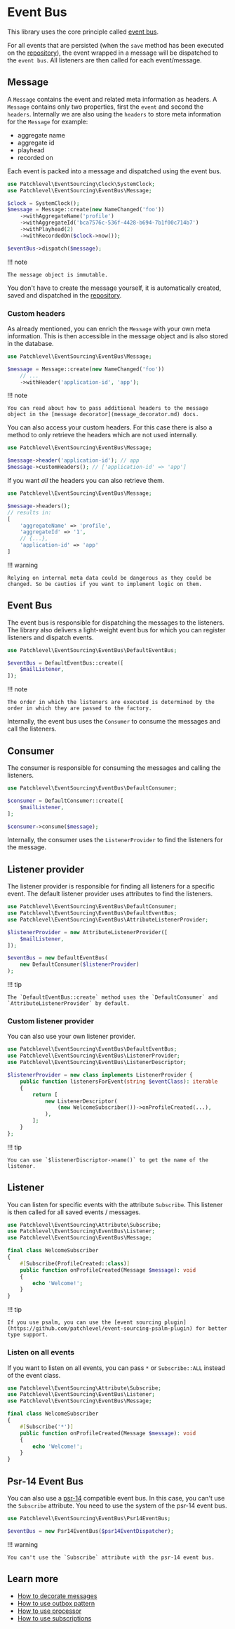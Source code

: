 # Event Bus

This library uses the core principle called [event bus](https://martinfowler.com/articles/201701-event-driven.html).

For all events that are persisted (when the `save` method has been executed on the [repository](./repository.md)),
the event wrapped in a message will be dispatched to the `event bus`. All listeners are then called for each
event/message.

## Message

A `Message` contains the event and related meta information as headers. A `Message` contains only two properties, first
the `event` and second the `headers`. Internally we are also using the `headers` to store meta information for
the `Message` for example:

* aggregate name
* aggregate id
* playhead
* recorded on

Each event is packed into a message and dispatched using the event bus.

```php
use Patchlevel\EventSourcing\Clock\SystemClock;
use Patchlevel\EventSourcing\EventBus\Message;

$clock = SystemClock();
$message = Message::create(new NameChanged('foo'))
    ->withAggregateName('profile')
    ->withAggregateId('bca7576c-536f-4428-b694-7b1f00c714b7')
    ->withPlayhead(2)
    ->withRecordedOn($clock->now());

$eventBus->dispatch($message);
```

!!! note

    The message object is immutable.

You don't have to create the message yourself, it is automatically created, saved and dispatched in
the [repository](repository.md).

### Custom headers

As already mentioned, you can enrich the `Message` with your own meta information. This is then accessible in the
message object and is also stored in the database.

```php
use Patchlevel\EventSourcing\EventBus\Message;

$message = Message::create(new NameChanged('foo'))
    // ...
    ->withHeader('application-id', 'app');
```

!!! note

    You can read about how to pass additional headers to the message object in the [message decorator](message_decorator.md) docs.

You can also access your custom headers. For this case there is also a method to only retrieve the headers which are not
used internally.

```php
use Patchlevel\EventSourcing\EventBus\Message;

$message->header('application-id'); // app
$message->customHeaders(); // ['application-id' => 'app']
```

If you want *all* the headers you can also retrieve them.

```php
use Patchlevel\EventSourcing\EventBus\Message;

$message->headers(); 
// results in:
[
    'aggregateName' => 'profile', 
    'aggregateId' => '1', 
    // {...}, 
    'application-id' => 'app'
]
```

!!! warning

    Relying on internal meta data could be dangerous as they could be changed. So be cautios if you want to implement logic on them.

## Event Bus

The event bus is responsible for dispatching the messages to the listeners.
The library also delivers a light-weight event bus for which you can register listeners and dispatch events.

```php
use Patchlevel\EventSourcing\EventBus\DefaultEventBus;

$eventBus = DefaultEventBus::create([
    $mailListener,
]);
```

!!! note

    The order in which the listeners are executed is determined by the order in which they are passed to the factory.

Internally, the event bus uses the `Consumer` to consume the messages and call the listeners.

## Consumer

The consumer is responsible for consuming the messages and calling the listeners.

```php
use Patchlevel\EventSourcing\EventBus\DefaultConsumer;

$consumer = DefaultConsumer::create([
    $mailListener,
];

$consumer->consume($message);
```

Internally, the consumer uses the `ListenerProvider` to find the listeners for the message.

## Listener provider

The listener provider is responsible for finding all listeners for a specific event.
The default listener provider uses attributes to find the listeners.

```php
use Patchlevel\EventSourcing\EventBus\DefaultConsumer;
use Patchlevel\EventSourcing\EventBus\DefaultEventBus;
use Patchlevel\EventSourcing\EventBus\AttributeListenerProvider;

$listenerProvider = new AttributeListenerProvider([
    $mailListener,
]);

$eventBus = new DefaultEventBus(
    new DefaultConsumer($listenerProvider)
);
```

!!! tip

    The `DefaultEventBus::create` method uses the `DefaultConsumer` and `AttributeListenerProvider` by default.

### Custom listener provider

You can also use your own listener provider.

```php
use Patchlevel\EventSourcing\EventBus\DefaultEventBus;
use Patchlevel\EventSourcing\EventBus\ListenerProvider;
use Patchlevel\EventSourcing\EventBus\ListenerDescriptor;

$listenerProvider = new class implements ListenerProvider {
    public function listenersForEvent(string $eventClass): iterable
    {
        return [
            new ListenerDescriptor(
                (new WelcomeSubscriber())->onProfileCreated(...),
            ),
        ];
    }
};
```

!!! tip

    You can use `$listenerDiscriptor->name()` to get the name of the listener.

## Listener

You can listen for specific events with the attribute `Subscribe`.
This listener is then called for all saved events / messages.

```php
use Patchlevel\EventSourcing\Attribute\Subscribe;
use Patchlevel\EventSourcing\EventBus\Listener;
use Patchlevel\EventSourcing\EventBus\Message;

final class WelcomeSubscriber 
{
    #[Subscribe(ProfileCreated::class)]
    public function onProfileCreated(Message $message): void
    {
        echo 'Welcome!';
    }
}
```

!!! tip

    If you use psalm, you can use the [event sourcing plugin](https://github.com/patchlevel/event-sourcing-psalm-plugin) for better type support.

### Listen on all events

If you want to listen on all events, you can pass `*` or `Subscribe::ALL` instead of the event class.

```php
use Patchlevel\EventSourcing\Attribute\Subscribe;
use Patchlevel\EventSourcing\EventBus\Listener;
use Patchlevel\EventSourcing\EventBus\Message;

final class WelcomeSubscriber 
{
    #[Subscribe('*')]
    public function onProfileCreated(Message $message): void
    {
        echo 'Welcome!';
    }
}
```

## Psr-14 Event Bus

You can also use a [psr-14](https://www.php-fig.org/psr/psr-14/) compatible event bus.
In this case, you can't use the `Subscribe` attribute.
You need to use the system of the psr-14 event bus.

```php
use Patchlevel\EventSourcing\EventBus\Psr14EventBus;

$eventBus = new Psr14EventBus($psr14EventDispatcher);
```

!!! warning

    You can't use the `Subscribe` attribute with the psr-14 event bus.


## Learn more

* [How to decorate messages](message_decorator.md)
* [How to use outbox pattern](outbox.md)
* [How to use processor](subscription.md)
* [How to use subscriptions](subscription.md)

